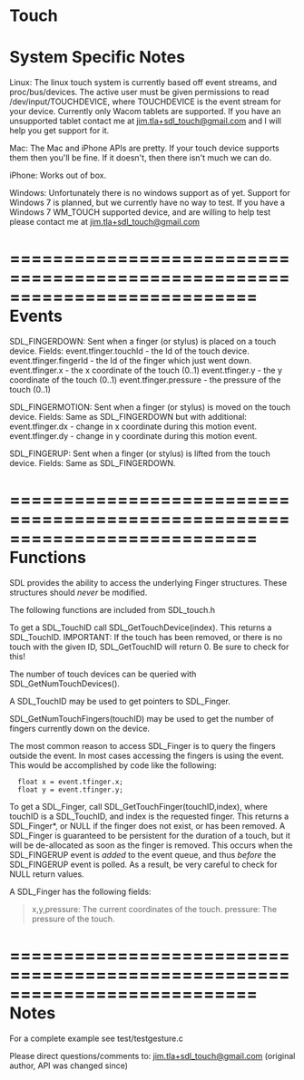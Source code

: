 Touch
===========================================================================
System Specific Notes
===========================================================================
Linux:
The linux touch system is currently based off event streams, and proc/bus/devices. The active user must be given permissions to read /dev/input/TOUCHDEVICE, where TOUCHDEVICE is the event stream for your device. Currently only Wacom tablets are supported. If you have an unsupported tablet contact me at jim.tla+sdl_touch@gmail.com and I will help you get support for it.

Mac:
The Mac and iPhone APIs are pretty. If your touch device supports them then you'll be fine. If it doesn't, then there isn't much we can do.

iPhone: 
Works out of box.

Windows:
Unfortunately there is no windows support as of yet. Support for Windows 7 is planned, but we currently have no way to test. If you have a Windows 7 WM_TOUCH supported device, and are willing to help test please contact me at jim.tla+sdl_touch@gmail.com

===========================================================================
Events
===========================================================================
SDL_FINGERDOWN:
Sent when a finger (or stylus) is placed on a touch device.
Fields:
event.tfinger.touchId  - the Id of the touch device.
event.tfinger.fingerId - the Id of the finger which just went down.
event.tfinger.x        - the x coordinate of the touch (0..1)
event.tfinger.y        - the y coordinate of the touch (0..1)
event.tfinger.pressure - the pressure of the touch (0..1)

SDL_FINGERMOTION:
Sent when a finger (or stylus) is moved on the touch device.
Fields:
Same as SDL_FINGERDOWN but with additional:
event.tfinger.dx       - change in x coordinate during this motion event.
event.tfinger.dy       - change in y coordinate during this motion event.

SDL_FINGERUP:
Sent when a finger (or stylus) is lifted from the touch device.
Fields:
Same as SDL_FINGERDOWN.


===========================================================================
Functions
===========================================================================
SDL provides the ability to access the underlying Finger structures.
These structures should _never_ be modified.

The following functions are included from SDL_touch.h

To get a SDL_TouchID call SDL_GetTouchDevice(index).
This returns a SDL_TouchID.
IMPORTANT: If the touch has been removed, or there is no touch with the given ID, SDL_GetTouchID will return 0. Be sure to check for this!

The number of touch devices can be queried with SDL_GetNumTouchDevices().

A SDL_TouchID may be used to get pointers to SDL_Finger.

SDL_GetNumTouchFingers(touchID) may be used to get the number of fingers currently down on the device.

The most common reason to access SDL_Finger is to query the fingers outside the event. In most cases accessing the fingers is using the event. This would be accomplished by code like the following:

      float x = event.tfinger.x;
      float y = event.tfinger.y;



To get a SDL_Finger, call SDL_GetTouchFinger(touchID,index), where touchID is a SDL_TouchID, and index is the requested finger.
This returns a SDL_Finger*, or NULL if the finger does not exist, or has been removed.
A SDL_Finger is guaranteed to be persistent for the duration of a touch, but it will be de-allocated as soon as the finger is removed. This occurs when the SDL_FINGERUP event is _added_ to the event queue, and thus _before_ the SDL_FINGERUP event is polled.
As a result, be very careful to check for NULL return values.

A SDL_Finger has the following fields:
>x,y,pressure:
	The current coordinates of the touch.
>pressure:
	The pressure of the touch.

===========================================================================
Notes
===========================================================================
For a complete example see test/testgesture.c

Please direct questions/comments to:
   jim.tla+sdl_touch@gmail.com
   (original author, API was changed since)

